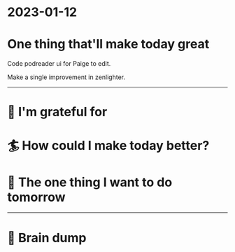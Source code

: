 # 2023-01-12


# One thing that'll make today great

Code podreader ui for Paige to edit.

Make a single improvement in zenlighter.

---

# 🤗 I'm grateful for


# 🏄 How could I make today better?


# 🏹 The one thing I want to do tomorrow

---

# 💭 Brain dump


